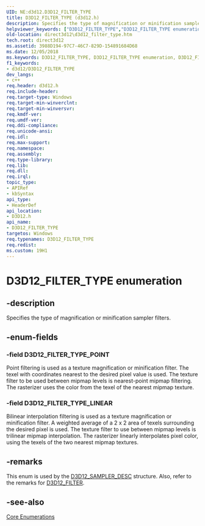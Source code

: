 ```yaml
---
UID: NE:d3d12.D3D12_FILTER_TYPE
title: D3D12_FILTER_TYPE (d3d12.h)
description: Specifies the type of magnification or minification sampler filters.helpviewer_keywords: ["D3D12_FILTER_TYPE","D3D12_FILTER_TYPE enumeration","D3D12_FILTER_TYPE_LINEAR","D3D12_FILTER_TYPE_POINT","d3d12/D3D12_FILTER_TYPE","d3d12/D3D12_FILTER_TYPE_LINEAR","d3d12/D3D12_FILTER_TYPE_POINT","direct3d12.d3d12_filter_type"]
old-location: direct3d12\d3d12_filter_type.htm
tech.root: direct3d12
ms.assetid: 3988D194-97C7-46C7-829D-154891684D68
ms.date: 12/05/2018
ms.keywords: D3D12_FILTER_TYPE, D3D12_FILTER_TYPE enumeration, D3D12_FILTER_TYPE_LINEAR, D3D12_FILTER_TYPE_POINT, d3d12/D3D12_FILTER_TYPE, d3d12/D3D12_FILTER_TYPE_LINEAR, d3d12/D3D12_FILTER_TYPE_POINT, direct3d12.d3d12_filter_type
f1_keywords:
- d3d12/D3D12_FILTER_TYPE
dev_langs:
- c++
req.header: d3d12.h
req.include-header: 
req.target-type: Windows
req.target-min-winverclnt: 
req.target-min-winversvr: 
req.kmdf-ver: 
req.umdf-ver: 
req.ddi-compliance: 
req.unicode-ansi: 
req.idl: 
req.max-support: 
req.namespace: 
req.assembly: 
req.type-library: 
req.lib: 
req.dll: 
req.irql: 
topic_type:
- APIRef
- kbSyntax
api_type:
- HeaderDef
api_location:
- D3D12.h
api_name:
- D3D12_FILTER_TYPE
targetos: Windows
req.typenames: D3D12_FILTER_TYPE
req.redist: 
ms.custom: 19H1
---
```


# D3D12_FILTER_TYPE enumeration


## -description


Specifies the type of magnification or minification sampler filters.




## -enum-fields




### -field D3D12_FILTER_TYPE_POINT

Point filtering is used as a texture magnification or minification filter. The texel with coordinates nearest to the desired pixel value is used. The texture filter to be used between mipmap levels is nearest-point mipmap filtering. The rasterizer uses the color from the texel of the nearest mipmap texture.


### -field D3D12_FILTER_TYPE_LINEAR

Bilinear interpolation filtering is used as a texture magnification or minification filter. A weighted average of a 2 x 2 area of texels surrounding the desired pixel is used. The texture filter to use between mipmap levels is trilinear mipmap interpolation. The rasterizer linearly interpolates pixel color, using the texels of the two nearest mipmap textures. 




## -remarks



This enum is used by the <a href="https://docs.microsoft.com/windows/desktop/api/d3d12/ns-d3d12-d3d12_sampler_desc">D3D12_SAMPLER_DESC</a> structure. Also, refer to the remarks for <a href="https://docs.microsoft.com/windows/desktop/api/d3d12/ne-d3d12-d3d12_filter">D3D12_FILTER</a>.




## -see-also




<a href="https://docs.microsoft.com/windows/desktop/direct3d12/direct3d-12-enumerations">Core Enumerations</a>
 

 


